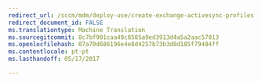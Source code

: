 ```yaml
---
redirect_url: /sccm/mdm/deploy-use/create-exchange-activesync-profiles
redirect_document_id: FALSE
ms.translationtype: Machine Translation
ms.sourcegitcommit: 8c7bf901caa49c8585a9ed3913d4a5a2aac57013
ms.openlocfilehash: 07a70d686196e4e8d4257b73b3d8d185f79484ff
ms.contentlocale: pt-pt
ms.lasthandoff: 05/17/2017

---
```


